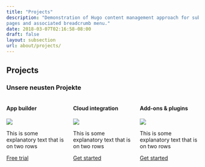 ```yaml
---
title: "Projects"
description: "Demonstration of Hugo content management approach for subsection
pages and associated breadcrumb menu."
date: 2018-03-07T02:16:58-08:00
draft: false
layout: subsection
url: about/projects/
---
```

<div class="container section-feature-grey">
    <div class="title-wrapper has-text-centered">
      <h2 class="title is-2">Projects</h2>
      <h3 class="subtitle is-5 is-muted">Unsere neusten Projekte</h3>
      <div class="divider is-centered"></div>
    </div>
    <div class="content-wrapper">
      <div class="columns">
        <div class="column is-one-third">
          <div class="feature-card is-bordered has-text-centered revealOnScroll delay-1 animated fadeInLeft" data-animation="fadeInLeft">
            <div class="card-title">
              <h4>App builder</h4>
            </div>
            <div class="card-icon">
                <img src="/images/illustrations/icons/mouse-globe.svg">
            </div>
            <div class="card-text">
                <p>This is some explanatory text that is on two rows</p>
            </div>
            <div class="card-action">
              <a href="/" class="button btn-align-md accent-btn raised">Free trial</a>
            </div>
          </div>
        </div>
        <div class="column is-one-third">
          <div class="feature-card is-bordered has-text-centered revealOnScroll delay-1 animated fadeInLeft" data-animation="fadeInLeft">
            <div class="card-title">
              <h4>Cloud integration</h4>
            </div>
            <div class="card-icon">
                <img src="/images/illustrations/icons/laptop-cloud.svg">
            </div>
            <div class="card-text">
                <p>This is some explanatory text that is on two rows</p>
            </div>
            <div class="card-action">
              <a href="/" class="button btn-align-md accent-btn raised">Get started</a>
            </div>
          </div>
        </div>
        <div class="column is-one-third">
          <div class="feature-card is-bordered has-text-centered revealOnScroll delay-1 animated fadeInLeft" data-animation="fadeInLeft">
            <div class="card-title">
              <h4>Add-ons &amp; plugins</h4>
            </div>
            <div class="card-icon">
                <img src="/images/illustrations/icons/plug-cloud.svg">
            </div>
            <div class="card-text">
                <p>This is some explanatory text that is on two rows</p>
            </div>
            <div class="card-action">
              <a href="/" class="button btn-align-md accent-btn raised">Get started</a>
            </div>
          </div>
        </div>
      </div>
    </div>
  </div>
